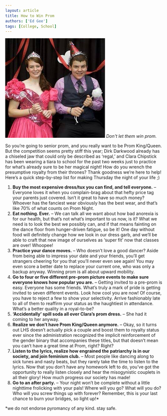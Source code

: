 ```yaml
---
layout: article
title: How to Win Prom
authors: ['Ed Gee']
tags: [College, School]
---
```


 <div class='centered-image-caption'>
 <img class='small-image' src='/images/2016/06/2016-06-02-prom.jpg'>
 <em>Don't let them win prom.</em>
 </div>

So you’re going to senior prom, and you really want to be Prom King/Queen. But the competition seems pretty stiff this year; Dirk Darkwood already has a chiseled jaw that could only be described as ‘regal,’ and Clara Chipstick has been wearing a tiara to school for the past two weeks just to practice for what’s already sure to be her magical night! How do you wrench the presumptive royalty from their thrones? Thank goodness we’re here to help! Here’s a quick step-by-step list for making Thursday the night of your life ;)

1. **Buy the most expensive dress/tux you can find, and tell everyone.** – Everyone loves it when you complain-brag about that hefty price tag your parents just covered. Isn’t it great to have so much money? Whoever has the fanciest wear obviously has the best wear, and that’s like 70% of what counts on Prom Night.
1. **Eat nothing. Ever.** – We can talk all we want about how bad anorexia is for our health, but that’s not what’s important to us now, is it? What we need is to look the best we possibly can, and if that means fainting on the dance floor from hunger-driven fatigue, so be it! One day without food will definitely change how we look in our dress garb, and we’ll be able to craft that new image of ourselves as ‘super fit’ now that classes are over! Whoopee!
1. **Practice your dance moves.** – Who doesn’t love a good dancer? Aside from being able to impress your date and your friends, you’ll get strangers cheering for you that you’ll never even see again! You may even score a better date to replace your current one, who was only a backup anyway. Winning prom is all about upward mobility.
1. **Go to four or five different pre-prom picture events to make sure everyone knows how popular you are.** – Getting invited to a pre-prom is easy. Everyone has some friends. What’s truly a mark of pride is getting invited to seven different events. Look how cool you are now! Of course, you have to reject a few to show your selectivity. Arrive fashionably late to all of them to reaffirm your status as the haughtiest in attendance. What’s a better quality in a royal-to-be?
1. **‘Accidentally’ spill soda all over Clara’s prom dress.** – She had it coming to her anyway.
1. **Realize we don’t have Prom King/Queen anymore.** – Okay, so it turns out LHS doesn’t actually pick a couple and boost them to royalty status ever since the administration recognized the implicit reinforcement of the gender binary that accompanies these titles, but that doesn’t mean you can’t have a great time at Prom, right? Right?
1. **Listen to the lyrics, realize how engrained the patriarchy is in our society, and join feminism club.** – Most people like dancing along to sick tunes and nasty beats, but they rarely take the time to listen to the lyrics. Now that you don’t have any homework left to do, you’ve got the opportunity to really listen closely and hear the misogynistic couplets in all their glory! How much progress our society has made!
1. **Go to an after party.** – Your night won’t be complete without a little nighttime frolicking with your pals! Where will you go? What will you do? Who will you screw things up with forever? Remember, this is your last chance to burn your bridges, so light up!*

*we do not endorse pyromancy of any kind. stay safe.

